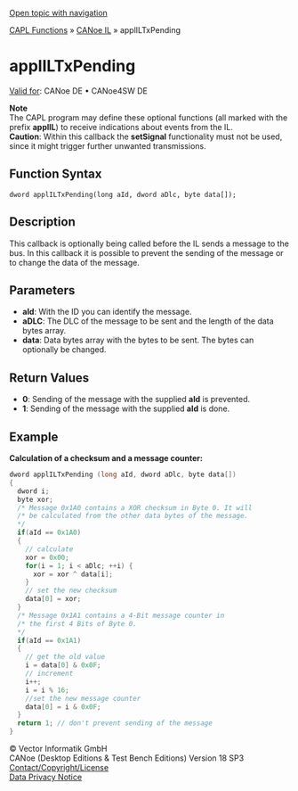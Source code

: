 [Open topic with navigation](../../../../../CANoeDEFamily.htm#Topics/CAPLFunctions/CANoeIL/Functions/CAPLfunctionApplILTxPending.md)

[CAPL Functions](../../CAPLfunctions.md) » [CANoe IL](../CAPLfunctionsCANoeILOverview.md) » applILTxPending

# applILTxPending

[Valid for](../../../Shared/FeatureAvailability.md): CANoe DE • CANoe4SW DE

**Note**  
The CAPL program may define these optional functions (all marked with the prefix **applIL**) to receive indications about events from the IL.  
**Caution**: Within this callback the **setSignal** functionality must not be used, since it might trigger further unwanted transmissions.

## Function Syntax

```
dword applILTxPending(long aId, dword aDlc, byte data[]);
```

## Description

This callback is optionally being called before the IL sends a message to the bus. In this callback it is possible to prevent the sending of the message or to change the data of the message.

## Parameters

- **aId**: With the ID you can identify the message.
- **aDLC**: The DLC of the message to be sent and the length of the data bytes array.
- **data**: Data bytes array with the bytes to be sent. The bytes can optionally be changed.

## Return Values

- **0**: Sending of the message with the supplied **aId** is prevented.
- **1**: Sending of the message with the supplied **aId** is done.

## Example

**Calculation of a checksum and a message counter:**

```c
dword applILTxPending (long aId, dword aDlc, byte data[])
{
  dword i;
  byte xor;
  /* Message 0x1A0 contains a XOR checksum in Byte 0. It will
  /* be calculated from the other data bytes of the message.
  */
  if(aId == 0x1A0)
  {
    // calculate
    xor = 0x00;
    for(i = 1; i < aDlc; ++i) {
      xor = xor ^ data[i];
    }
    // set the new checksum
    data[0] = xor;
  }
  /* Message 0x1A1 contains a 4-Bit message counter in
  /* the first 4 Bits of Byte 0.
  */
  if(aId == 0x1A1)
  {
    // get the old value
    i = data[0] & 0x0F;
    // increment
    i++;
    i = i % 16;
    //set the new message counter
    data[0] = i & 0x0F;
  }
  return 1; // don't prevent sending of the message
}
```

© Vector Informatik GmbH  
CANoe (Desktop Editions & Test Bench Editions) Version 18 SP3  
[Contact/Copyright/License](../../../Shared/ContactCopyrightLicense.md)  
[Data Privacy Notice](https://www.vector.com/int/en/company/get-info/privacy-policy/)